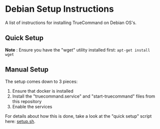 # Debian Setup Instructions
A list of instructions for installing TrueCommand on Debian OS's.

## Quick Setup
**Note** : Ensure you have the "wget" utility installed first: `apt-get install wget`


## Manual Setup
The setup comes down to 3 pieces:

1. Ensure that docker is installed
2. Install the "truecommand.service" and "start-truecommand" files from this repository
3. Enable the services

For details about how this is done, take a look at the "quick setup" script here: [setup.sh](setup.sh).

